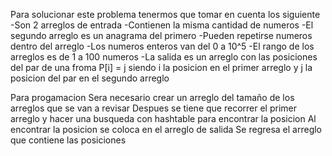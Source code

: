 Para solucionar este problema tenermos que tomar en cuenta los siguiente
-Son 2 arreglos de entrada
-Contienen la misma cantidad de numeros
-El segundo arreglo es un anagrama del primero
-Pueden repetirse numeros dentro del arreglo
-Los numeros enteros van del 0 a 10^5
-El rango de los arreglos es de 1 a 100 numeros
-La salida es un arreglo con las posiciones del par de una froma P[i] = j  siendo i la posicion en el primer arreglo y j la posicion del par en el segundo arreglo

Para progamacion
Sera necesario crear un arreglo del tamaño de los arreglos que se van a revisar
Despues se tiene que recorrer el primer arreglo y hacer una busqueda con hashtable para encontrar la posicion
Al encontrar la posicion se coloca en el arreglo de salida
Se regresa el arreglo que contiene las posiciones